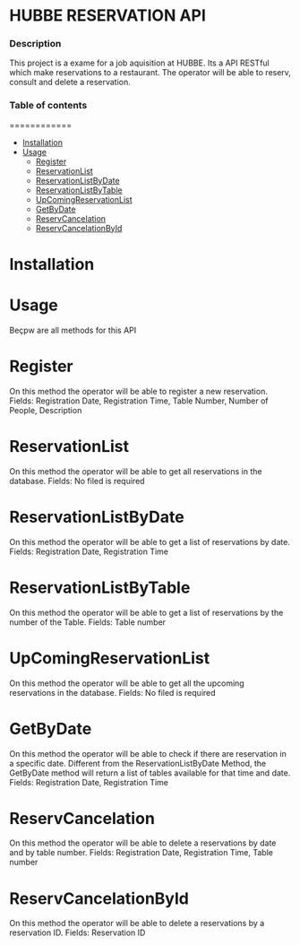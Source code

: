 # HUBBE RESERVATION API

### Description 
This project is a exame for a job aquisition at HUBBE. Its a API RESTful which make reservations to a restaurant. The operator will be able to reserv, consult and delete a reservation.

### Table of contents
============


   * [Installation](#Installation)
   * [Usage](#Usage)
        * [Register](#Register)
        * [ReservationList](#ReservationList)
        * [ReservationListByDate](#ReservationListByDate)
        * [ReservationListByTable](#ReservationListByTable)
        * [UpComingReservationList](#UpComingReservationList)
        * [GetByDate](#GetByDate)
        * [ReservCancelation](#ReservCancelation)
        * [ReservCancelationById](#ReservCancelationById)


Installation
============

Usage
============
Beçpw are all methods for this API

Register
============
On this method the operator will be able to register a new reservation. Fields: Registration Date, Registration Time, Table Number, Number of People, Description

ReservationList
============
On this method the operator will be able to get all reservations in the database. Fields: No filed is required

ReservationListByDate
============
On this method the operator will be able to get a list of reservations by date. Fields: Registration Date, Registration Time

ReservationListByTable
============
On this method the operator will be able to get a list of reservations by the number of the Table. Fields: Table number

UpComingReservationList
============
On this method the operator will be able to get all the upcoming reservations in the database. Fields: No filed is required

GetByDate
============
On this method the operator will be able to check if there are reservation in a specific date. Different from the ReservationListByDate Method, the GetByDate method will return a list of tables available for that time and date. Fields: Registration Date, Registration Time

ReservCancelation
============
On this method the operator will be able to delete a reservations by date and by table number. Fields: Registration Date, Registration Time, Table number

ReservCancelationById
============
On this method the operator will be able to delete a reservations by a reservation ID. Fields: Reservation ID
